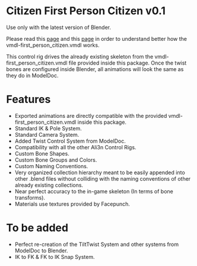 # Citizen First Person Citizen v0.1

Use only with the latest version of Blender.

Please read this [page](https://wiki.facepunch.com/sbox/Citizen_Model) and this [page](https://wiki.facepunch.com/sbox/First_Person) in order to understand better how the vmdl-first_person_citizen.vmdl works.

This control rig drives the already existing skeleton from the vmdl-first_person_citizen.vmdl file provided inside this package. Once the twist bones are configured inside Blender, all animations will look the same as they do in ModelDoc.

# Features

* Exported animations are directly compatible with the provided vmdl-first_person_citizen.vmdl inside this package.
* Standard IK & Pole System.
* Standard Camera System.
* Added Twist Control System from ModelDoc.
* Compatibility with all the other Ali3n Control Rigs.
* Custom Bone Shapes.
* Custom Bone Groups and Colors.
* Custom Naming Conventions.
* Very organized collection hierarchy meant to be easily appended into other .blend files without colliding with the naming conventions of other already existing collections.
* Near perfect accuracy to the in-game skeleton (In terms of bone transforms).
* Materials use textures provided by Facepunch.

# To be added

* Perfect re-creation of the TiltTwist System and other systems from ModelDoc to Blender.
* IK to FK & FK to IK Snap System.